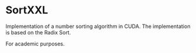 # SortXXL

Implementation of a number sorting algorithm in CUDA. The implementation is based on the Radix Sort.

For academic purposes.